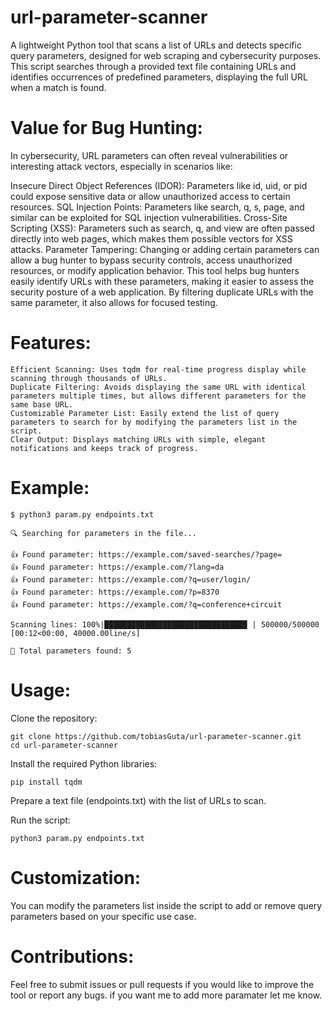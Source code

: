 # url-parameter-scanner
A lightweight Python tool that scans a list of URLs and detects specific query parameters, designed for web scraping and cybersecurity purposes. This script searches through a provided text file containing URLs and identifies occurrences of predefined parameters, displaying the full URL when a match is found.

# Value for Bug Hunting:
In cybersecurity, URL parameters can often reveal vulnerabilities or interesting attack vectors, especially in scenarios like:

Insecure Direct Object References (IDOR): Parameters like id, uid, or pid could expose sensitive data or allow unauthorized access to certain resources.
SQL Injection Points: Parameters like search, q, s, page, and similar can be exploited for SQL injection vulnerabilities.
Cross-Site Scripting (XSS): Parameters such as search, q, and view are often passed directly into web pages, which makes them possible vectors for XSS attacks.
Parameter Tampering: Changing or adding certain parameters can allow a bug hunter to bypass security controls, access unauthorized resources, or modify application behavior.
This tool helps bug hunters easily identify URLs with these parameters, making it easier to assess the security posture of a web application. By filtering duplicate URLs with the same parameter, it also allows for focused testing.

# Features:
    Efficient Scanning: Uses tqdm for real-time progress display while scanning through thousands of URLs.
    Duplicate Filtering: Avoids displaying the same URL with identical parameters multiple times, but allows different parameters for the same base URL.
    Customizable Parameter List: Easily extend the list of query parameters to search for by modifying the parameters list in the script.
    Clear Output: Displays matching URLs with simple, elegant notifications and keeps track of progress.
    
# Example:
    $ python3 param.py endpoints.txt
    
    🔍 Searching for parameters in the file...
  
    👍 Found parameter: https://example.com/saved-searches/?page=
    👍 Found parameter: https://example.com/?lang=da
    👍 Found parameter: https://example.com/?q=user/login/
    👍 Found parameter: https://example.com/?p=8370
    👍 Found parameter: https://example.com/?q=conference+circuit
    
    Scanning lines: 100%|███████████████████████████████▉ | 500000/500000 [00:12<00:00, 40000.00line/s]
    
    🎉 Total parameters found: 5

# Usage:

Clone the repository:

    git clone https://github.com/tobiasGuta/url-parameter-scanner.git
    cd url-parameter-scanner
    
Install the required Python libraries:

    pip install tqdm
    
Prepare a text file (endpoints.txt) with the list of URLs to scan.

Run the script:

    python3 param.py endpoints.txt
    
# Customization:

You can modify the parameters list inside the script to add or remove query parameters based on your specific use case.

# Contributions:
Feel free to submit issues or pull requests if you would like to improve the tool or report any bugs.
if you want me to add more paramater let me know.
